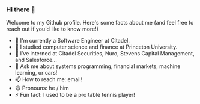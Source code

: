 ### Hi there 👋

Welcome to my Github profile. Here's some facts about me (and feel free to reach out if you'd like to know more!)

- 📝 I'm currently a Software Engineer at Citadel.
- 📝 I studied computer science and finance at Princeton University.
- 🔭 I’ve interned at Citadel Securities, Nuro, Stevens Capital Management, and Salesforce...
- 💬 Ask me about systems programming, financial markets, machine learning, or cars!
- 📫 How to reach me: email!
- 😄 Pronouns: he / him
- ⚡ Fun fact: I used to be a pro table tennis player!

